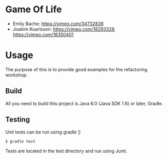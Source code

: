 # Game Of Life

* Emily Bache: https://vimeo.com/34732838
* Joakim Koarlsson: https://vimeo.com/18293329, https://vimeo.com/18350401

# Usage

The purpose of this is to provide good examples for the refactoring workshop.

Build
-----

All you need to build this project is Java 6.0 (Java SDK 1.6) or later, Gradle.

Testing
-------

Unit tests can be run using gradle [1]:

    $ gradle test

[1]: http://gradle.org/

Tests are located in the test directory and run using Junit.
